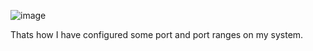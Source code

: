 ![image](https://user-images.githubusercontent.com/31458531/164979779-4b923cfb-e256-4713-a1b0-0b85c60d3250.png)

Thats how I have configured some port and port ranges on my system.
